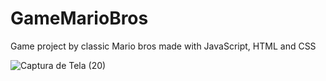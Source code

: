 # GameMarioBros
Game project by classic Mario bros made with JavaScript, HTML and CSS

![Captura de Tela (20)](https://user-images.githubusercontent.com/68672538/183326305-9dc4d600-a18c-4888-9526-0db816e34d0d.png)

